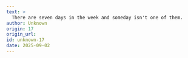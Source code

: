 ```yaml
---
text: >
  There are seven days in the week and someday isn't one of them.
author: Unknown
origin: 17
origin_url:
id: unknown-17
date: 2025-09-02 
---
```

